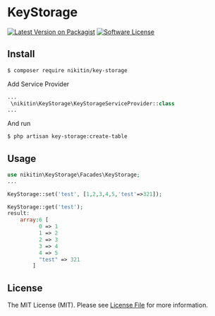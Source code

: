 # KeyStorage

[![Latest Version on Packagist][ico-version]][link-packagist]
[![Software License][ico-license]](LICENSE.md)



## Install

``` bash
$ composer require nikitin/key-storage
```

Add Service Provider

``` php
...
 \nikitin\KeyStorage\KeyStorageServiceProvider::class
...
```
And run
``` bash
$ php artisan key-storage:create-table
```

## Usage

``` php
use nikitin\KeyStorage\Facades\KeyStorage;
...

KeyStorage::set('test', [1,2,3,4,5,'test'=>321]);

KeyStorage::get('test');
result: 
    array:6 [
          0 => 1
          1 => 2
          2 => 3
          3 => 4
          4 => 5
          "test" => 321
        ]
```


## License

The MIT License (MIT). Please see [License File](LICENSE.md) for more information.

[ico-version]: https://img.shields.io/packagist/v/:vendor/KeyStorage.svg?style=flat-square
[ico-license]: https://img.shields.io/badge/license-MIT-brightgreen.svg?style=flat-square
[ico-travis]: https://img.shields.io/travis/:vendor/KeyStorage/master.svg?style=flat-square
[ico-scrutinizer]: https://img.shields.io/scrutinizer/coverage/g/:vendor/KeyStorage.svg?style=flat-square
[ico-code-quality]: https://img.shields.io/scrutinizer/g/:vendor/KeyStorage.svg?style=flat-square
[ico-downloads]: https://img.shields.io/packagist/dt/:vendor/KeyStorage.svg?style=flat-square

[link-packagist]: https://packagist.org/packages/nikitin/key-storage


